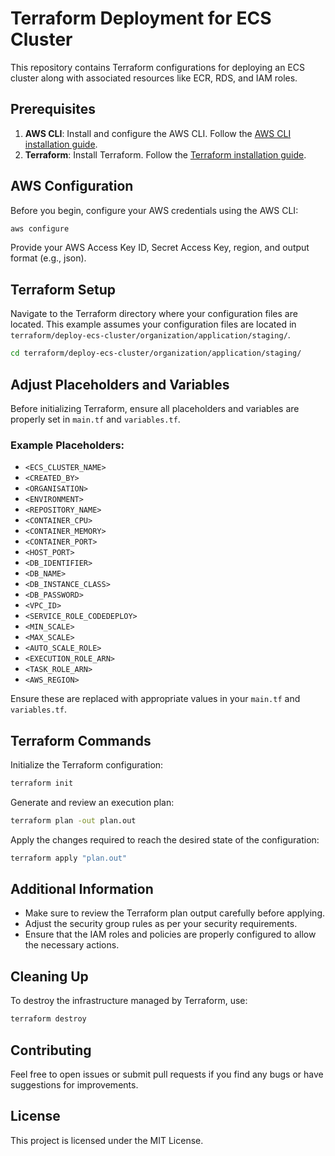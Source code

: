 # Terraform Deployment for ECS Cluster

This repository contains Terraform configurations for deploying an ECS cluster along with associated resources like ECR, RDS, and IAM roles.

## Prerequisites

1. **AWS CLI**: Install and configure the AWS CLI. Follow the [AWS CLI installation guide](https://docs.aws.amazon.com/cli/latest/userguide/install-cliv2.html).
2. **Terraform**: Install Terraform. Follow the [Terraform installation guide](https://learn.hashicorp.com/tutorials/terraform/install-cli).

## AWS Configuration

Before you begin, configure your AWS credentials using the AWS CLI:

```bash
aws configure
```

Provide your AWS Access Key ID, Secret Access Key, region, and output format (e.g., json).

## Terraform Setup

Navigate to the Terraform directory where your configuration files are located. This example assumes your configuration files are located in `terraform/deploy-ecs-cluster/organization/application/staging/`.

```bash
cd terraform/deploy-ecs-cluster/organization/application/staging/
```

## Adjust Placeholders and Variables

Before initializing Terraform, ensure all placeholders and variables are properly set in `main.tf` and `variables.tf`.

### Example Placeholders:

- `<ECS_CLUSTER_NAME>`
- `<CREATED_BY>`
- `<ORGANISATION>`
- `<ENVIRONMENT>`
- `<REPOSITORY_NAME>`
- `<CONTAINER_CPU>`
- `<CONTAINER_MEMORY>`
- `<CONTAINER_PORT>`
- `<HOST_PORT>`
- `<DB_IDENTIFIER>`
- `<DB_NAME>`
- `<DB_INSTANCE_CLASS>`
- `<DB_PASSWORD>`
- `<VPC_ID>`
- `<SERVICE_ROLE_CODEDEPLOY>`
- `<MIN_SCALE>`
- `<MAX_SCALE>`
- `<AUTO_SCALE_ROLE>`
- `<EXECUTION_ROLE_ARN>`
- `<TASK_ROLE_ARN>`
- `<AWS_REGION>`

Ensure these are replaced with appropriate values in your `main.tf` and `variables.tf`.

## Terraform Commands

Initialize the Terraform configuration:

```bash
terraform init
```

Generate and review an execution plan:

```bash
terraform plan -out plan.out
```

Apply the changes required to reach the desired state of the configuration:

```bash
terraform apply "plan.out"
```

## Additional Information

- Make sure to review the Terraform plan output carefully before applying.
- Adjust the security group rules as per your security requirements.
- Ensure that the IAM roles and policies are properly configured to allow the necessary actions.

## Cleaning Up

To destroy the infrastructure managed by Terraform, use:

```bash
terraform destroy
```

## Contributing

Feel free to open issues or submit pull requests if you find any bugs or have suggestions for improvements.

## License

This project is licensed under the MIT License.